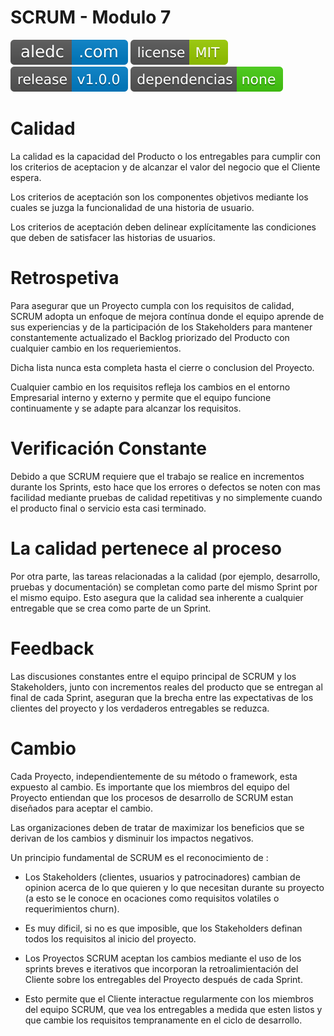 # SCRUM - Modulo 7
[![aledc.com](https://github.com/aledc7/Scrum-Certification/blob/master/recursos/aledc.com.svg)](https://aledc.com)
[![License](https://github.com/aledc7/Scrum-Certification/blob/master/recursos/mit-license.svg)](https://aledc.com)
[![GitHub release](https://github.com/aledc7/Scrum-Certification/blob/master/recursos/release.svg)](https://aledc.com)
[![Dependencies](https://github.com/aledc7/Scrum-Certification/blob/master/recursos/dependencias-none.svg)](https://aledc.com)




# Calidad
La calidad es la capacidad del Producto o los entregables para cumplir con los criterios de aceptacion y de alcanzar el valor del negocio que el Cliente espera.

Los criterios de aceptación son los componentes objetivos mediante los cuales se juzga la funcionalidad de una historia de usuario.

Los criterios de aceptación deben delinear explícitamente las condiciones que deben de satisfacer las historias de usuarios.

# Retrospetiva
Para asegurar que un Proyecto cumpla con los requisitos de calidad, SCRUM adopta un enfoque de mejora contínua donde el equipo aprende de sus experiencias y de la participación de los Stakeholders para mantener constantemente actualizado el Backlog priorizado del Producto con cualquier cambio en los requeriemientos.

Dicha lista nunca esta completa hasta el cierre o conclusion del Proyecto.

Cualquier cambio en los requisitos refleja los cambios en el entorno Empresarial interno y externo y permite que el equipo funcione continuamente y se adapte para alcanzar los requisitos.

# Verificación Constante
Debido a que SCRUM requiere que el trabajo se realice en incrementos durante los Sprints, esto hace que los errores o defectos se noten con mas facilidad mediante pruebas de calidad repetitivas y no simplemente cuando el producto final o servicio esta casi terminado.

# La calidad pertenece al proceso
Por otra parte, las tareas relacionadas a la calidad (por ejemplo, desarrollo, pruebas y documentación) se completan como parte del mismo Sprint por el mismo equipo. Esto asegura que la calidad sea inherente a cualquier entregable que se crea como parte de un Sprint.

# Feedback
Las discusiones constantes entre el equipo principal de SCRUM y los Stakeholders, junto con incrementos reales del producto que se entregan al final de cada Sprint, aseguran que la brecha entre las expectativas de los clientes del proyecto y los verdaderos entregables se reduzca.

# Cambio
Cada Proyecto, independientemente de su método o framework, esta expuesto al cambio.
Es importante que los miembros del equipo del Proyecto entiendan que los procesos de desarrollo de SCRUM estan diseñados para aceptar el cambio.

Las organizaciones deben de tratar de maximizar los beneficios que se derivan de los cambios y disminuir los impactos negativos.

Un principio fundamental de SCRUM es el reconocimiento de :

- Los Stakeholders (clientes, usuarios y patrocinadores) cambian de opinion acerca de lo que quieren y lo que necesitan durante su proyecto (a esto se le conoce en ocaciones como requisitos volatiles o requerimientos churn).

- Es muy dificil, si no es que imposible, que los Stakeholders definan todos los requisitos al inicio del proyecto.
- Los Proyectos SCRUM aceptan los cambios mediante el uso de los sprints breves e iterativos que incorporan la retroalimientación del Cliente sobre los entregables del Proyecto después de cada Sprint.
- Esto permite que el Cliente interactue regularmente con los miembros del equipo SCRUM, que vea los entregables a medida que esten listos y que cambie los requisitos tempranamente en el ciclo de desarrollo.

